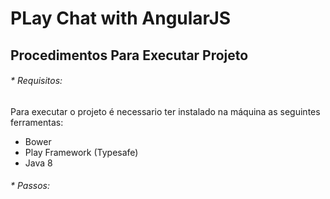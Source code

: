 # PLay Chat with AngularJS

## Procedimentos Para Executar Projeto

###### * Requisitos:
Para executar o projeto é necessario ter instalado na máquina as seguintes ferramentas:

* Bower
* Play Framework (Typesafe)
* Java 8
    
    
    
###### * Passos:
    
